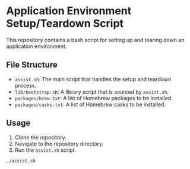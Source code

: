 # Application Environment Setup/Teardown Script

This repository contains a bash script for setting up and tearing down an application environment.

## File Structure

- `assist.sh`: The main script that handles the setup and teardown process.
- `lib/bootstrap.sh`: A library script that is sourced by `assist.sh`.
- `packages/brew.txt`: A list of Homebrew packages to be installed.
- `packages/casks.txt`: A list of Homebrew casks to be installed.

## Usage

1. Clone the repository.
2. Navigate to the repository directory.
3. Run the `assist.sh` script.

```bash
./assist.sh